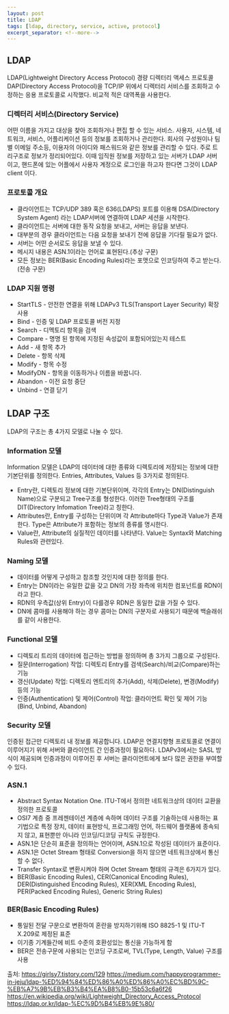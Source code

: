 ```yaml
---
layout: post
title: LDAP
tags: [ldap, directory, service, active, protocol]
excerpt_separator: <!--more-->
---
```



## LDAP
  LDAP(Lightweight Directory Access Protocol) 경량 디렉터리 액세스 프로토콜
  DAP(Directory Access Protocol)을 TCP/IP 위에서 디렉터리 서비스를 조회하고 수정하는 응용 프로토콜로 시작했다. 비교적 적은 대역폭을 사용한다.
    
  ### 디렉터리 서비스(Directory Service)
  어떤 이름을 가지고 대상을 찾아 조회하거나 편집 할 수 있는 서비스. 사용자, 시스템, 네트워크, 서비스, 어플리케이션 등의 정보를 조회하거나 관리한다. 회사의 구성원이나 팀별 이메일 주소등, 이용자의 아이디와 패스워드와 같은 정보를 관리할 수 있다. 주로 트리구조로 정보가 정리되어있다. 이때 임직원 정보를 저장하고 있는 서버가 LDAP 서버이고, 핸드폰에 있는 어플에서 사용자 계정으로 로그인을 하고자 한다면 그것이 LDAP client 이다.
  
  ### 프로토콜 개요
  - 클라이언트는 TCP/UDP 389 혹은 636(LDAPS) 포트를 이용해 DSA(Directory System Agent) 라는 LDAP서버에 연결하여 LDAP 세션을 시작한다.
  - 클라이언트는 서버에 대한 동작 요청을 보내고, 서버는 응답을 보낸다.
  - 대부분의 경우 클라이언트는 다음 요청을 보내기 전에 응답을 기다릴 필요가 없다.
  - 서버는 어떤 순서로도 응답을 보낼 수 있다.
  - 메시지 내용은 ASN.1이라는 언어로 표현된다.(추상 구문)
  - 모든 정보는 BER(Basic Encoding Rules)라는 포맷으로 인코딩하여 주고 받는다.(전송 구문)
  
  ### LDAP 지원 명령
  - StartTLS - 안전한 연결을 위해 LDAPv3 TLS(Transport Layer Security) 확장 사용
  - Bind - 인증 및 LDAP 프로토콜 버전 지정
  - Search - 디멕토리 항목을 검색
  - Compare - 명명 된 항목에 지정된 속성값이 포함되어있는지 테스트
  - Add - 새 항목 추가
  - Delete - 항목 삭제
  - Modify - 항목 수정
  - ModifyDN - 항목을 이동하거나 이름을 바꿉니다.
  - Abandon - 이전 요청 중단
  - Unbind - 연결 닫기
  
  ## LDAP 구조
  LDAP의 구조는 총 4가지 모델로 나눌 수 있다.
  
  ### Information 모델
  Information 모델은 LDAP의 데이터에 대한 종류와 디렉토리에 저장되는 정보에 대한 기본단위를 정의한다. Entries, Attributes, Values 등 3가지로 정의된다.
  - Entry란, 디렉토리 정보에 대한 기본단위이며, 각각의 Entry는 DN(Distinguish Name)으로 구분되고 Tree구조를 형성한다. 이러한 Tree형태의 구조를 DIT(Directory Infomation Tree)라고 칭한다.
  - Attributes란, Entry를 구성하는 단위이며 각 Attribute마다 Type과 Value가 존재한다. Type은 Attribute가 포함하는 정보의 종류를 명시한다.
  - Value란, Attribute의 실질적인 데이터를 나타낸다. Value는 Syntax와 Matching Rules와 관련있다.
  
  ### Naming 모델
  - 데이터를 어떻게 구성하고 참조할 것인지에 대한 정의를 한다.
  - Entry는 DN이라는 유일한 값을 갖고 DN의 가장 좌측에 위치한 컴포넌트를 RDN이라고 한다.
  - RDN의 우측값(상위 Entry)이 다를경우 RDN은 동일한 값을 가질 수 있다.
  - DN에 콤마를 사용해야 하는 경우 콤마는 DN의 구분자로 사용되기 때문에 백슬래쉬를 같이 사용한다.
  
  ### Functional 모델
  - 디렉토리 트리의 데이터에 접근하는 방법을 정의하며 총 3가지 그룹으로 구성된다.
  - 질문(Interrogation) 작업: 디렉토리 Entry를 검색(Search)/비교(Compare)하는 기능
  - 갱신(Update) 작업: 디렉토리 엔트리의 추가(Add), 삭제(Delete), 변경(Modify) 등의 기능
  - 인증(Authentication) 및 제어(Control) 작업: 클라이언트 확인 및 제어 기능(Bind, Unbind, Abandon)
  
  ### Security 모델
  인증된 접근만 디렉토리 내 정보를 제공합니다. LDAP은 연결지향형 프로토콜로 연결이 이루어지기 위해 서버와 클라이언트 간 인증과정이 필요하다. LDAPv3에서는 SASL 방식이 제공되며 인증과정이 이루어진 후 서버는 클라이언트에게 보다 많은 권한을 부여할 수 있다.
 
 
 
 
  ### ASN.1 
  - Abstract Syntax Notation One. ITU-T에서 정의한 네트워크상의 데이터 교환을 정의한 프로토콜
  - OSI7 계층 중 프레젠테이션 계층에 속하며 데이터 구조를 기술하는데 사용하는 표기법으로 특정 장치, 데이터 표현방식, 프로그래밍 언어, 하드웨어 플랫폼에 종속되지 않고, 표현뿐만 아니라 인코딩/디코딩 규칙도 규정한다.
  - ASN.1은 단순히 표준을 정의하는 언어이며, ASN.1으로 작성된 데이터가 표준이다.
  - ASN.1은 Octet Stream 형태로 Conversion을 하지 않으면 네트워크상에서 통신할 수 없다.
  - Transfer Syntax로 변환시켜야 하며 Octet Stream 형태의 규격은 6가지가 있다.
  - BER(Basic Encoding Rules), CER(Canonical Encoding Rules), DER(Distinguished Encoding Rules), XER(XML Encoding Rules), PER(Packed Encoding Rules), Generic String Rules)
  
  ### BER(Basic Encoding Rules)
  - 통일된 전달 구문으로 변환하여 혼란을 방지하기위해 ISO 8825-1 및 ITU-T X.209로 제정된 표준
  - 이기종 기계들간에 비트 수준의 호환성있는 통신을 가능하게 함
  - BER은 전송구문에 사용되는 인코딩 구조로써, TVL(Type, Length, Value) 구조를 사용
    
  
  출처: https://girlsy7.tistory.com/129
  https://medium.com/happyprogrammer-in-jeju/ldap-%ED%94%84%ED%86%A0%ED%86%A0%EC%BD%9C-%EB%A7%9B%EB%B3%B4%EA%B8%B0-15b53c6a6f26
  https://en.wikipedia.org/wiki/Lightweight_Directory_Access_Protocol
  https://ldap.or.kr/ldap-%EC%9D%B4%EB%9E%80/
  
